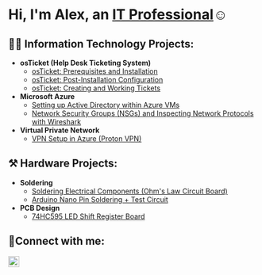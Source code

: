<h1>Hi, I'm Alex, an <a href="https://www.linkedin.com/in/alex-ramos-1b8890257/">IT Professional</a>☺</h1>

<h2>👨‍💻 Information Technology Projects:</h2>

- <b>osTicket (Help Desk Ticketing System)</b>
  - [osTicket: Prerequisites and Installation](https://github.com/alexramos657/osticket-prereqs)
  - [osTicket: Post-Installation Configuration](https://github.com/alexramos657/post-install-config)
  - [osTicket: Creating and Working Tickets](https://github.com/alexramos657/ticket-lifecycle)
- <b>Microsoft Azure</b>
  - [Setting up Active Directory within Azure VMs](https://github.com/alexramos657/configure-ad)
  - [Network Security Groups (NSGs) and Inspecting Network Protocols with Wireshark](https://github.com/alexramos657/azure-network-protocols)
- <b>Virtual Private Network</b>
  - [VPN Setup in Azure (Proton VPN)](https://github.com/alexramos657/vpn-setting)

<h2>⚒️ Hardware Projects:</h2>

- <b>Soldering</b>
  - [Soldering Electrical Components (Ohm's Law Circuit Board)](https://github.com/alexramos657/basicsoldering)
  - [Arduino Nano Pin Soldering + Test Circuit](https://github.com/alexramos657/arduinonanosoldering)
- <b>PCB Design</b>
  - [74HC595 LED Shift Register Board](https://github.com/alexramos657/74HC595-LED-Board)

<h2>🤳Connect with me:</h2>


[<img align="left" alt="Josh | LinkedIn" width="22px" src="https://cdn.jsdelivr.net/npm/simple-icons@v3/icons/linkedin.svg" />][linkedin]



[linkedin]: https://www.linkedin.com/in/alex-ramos-1b8890257/

